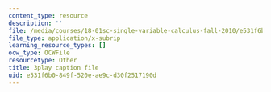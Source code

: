 ```yaml
---
content_type: resource
description: ''
file: /media/courses/18-01sc-single-variable-calculus-fall-2010/e531f6b0849f520eae9cd30f2517190d_aeXp1zC6Hls.vtt
file_type: application/x-subrip
learning_resource_types: []
ocw_type: OCWFile
resourcetype: Other
title: 3play caption file
uid: e531f6b0-849f-520e-ae9c-d30f2517190d
---
```

